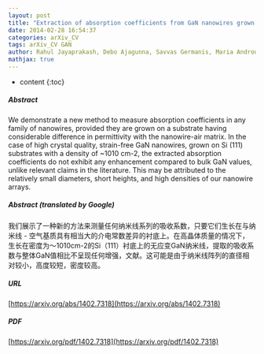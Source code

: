 ```yaml
---
layout: post
title: "Extraction of absorption coefficients from GaN nanowires grown on opaque substrates"
date: 2014-02-28 16:54:37
categories: arXiv_CV
tags: arXiv_CV GAN
author: Rahul Jayaprakash, Debo Ajagunna, Savvas Germanis, Maria Androulidaki, Katerina Tsagaraki, Alexandros Georgakilas, Nikos T Pelekanos
mathjax: true
---
```


* content
{:toc}

##### Abstract
We demonstrate a new method to measure absorption coefficients in any family of nanowires, provided they are grown on a substrate having considerable difference in permittivity with the nanowire-air matrix. In the case of high crystal quality, strain-free GaN nanowires, grown on Si (111) substrates with a density of ~1010 cm-2, the extracted absorption coefficients do not exhibit any enhancement compared to bulk GaN values, unlike relevant claims in the literature. This may be attributed to the relatively small diameters, short heights, and high densities of our nanowire arrays.

##### Abstract (translated by Google)
我们展示了一种新的方法来测量任何纳米线系列的吸收系数，只要它们生长在与纳米线 - 空气基质具有相当大的介电常数差异的衬底上。在高晶体质量的情况下，生长在密度为〜1010cm-2的Si（111）衬底上的无应变GaN纳米线，提取的吸收系数与整体GaN值相比不呈现任何增强，文献。这可能是由于纳米线阵列的直径相对较小，高度较短，密度较高。

##### URL
[https://arxiv.org/abs/1402.7318](https://arxiv.org/abs/1402.7318)

##### PDF
[https://arxiv.org/pdf/1402.7318](https://arxiv.org/pdf/1402.7318)

